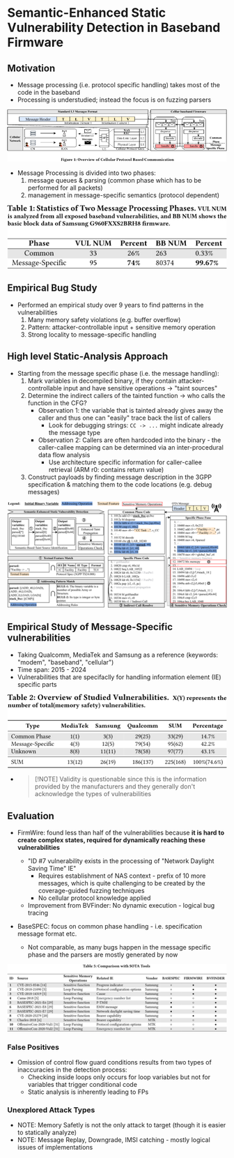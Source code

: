 # Semantic-Enhanced Static Vulnerability Detection in Baseband Firmware

## Motivation

- Message processing (i.e. protocol specific handling) takes most of the code in the baseband
- Processing is understudied; instead the focus is on fuzzing parsers

![Location of Bugs: message specific handling *after parsing*](../../../../assets/semantic-enhanced/message-specific-bugs.png)

- Message Processing is divided into two phases:
    1. message queues & parsing (common phase which has to be performed for all packets)
    2. management in message-specific semantics (protocol dependent)

![Common phase processing vs message specific processing phase](../../../../assets/semantic-enhanced/statistics-common-vs-message-specific.png)


## Empirical Bug Study

- Performed an empirical study over 9 years to find patterns in the vulnerabilities
    1. Many memory safety violations (e.g. buffer overflow)
    2. Pattern: attacker-controllable input + sensitive memory operation
    3. Strong locality to message-specific handling 

## High level Static-Analysis Approach

- Starting from the message specific phase (i.e. the message handling):
    1. Mark variables in decompiled binary, if they contain attacker-controllable input and have sensitive operations → "taint sources" 
    2. Determine the indirect callers of the tainted function → who calls the function in the CFG?
        - Observation 1: the variable that is tainted already gives away the caller and thus one can "easily" trace back the list of callers
            - Look for debugging strings: `CC -> ...` might indicate already the message type
        - Observation 2: Callers are often hardcoded into the binary - the caller-callee mapping can be determined via an inter-procedural data flow analysis
            - Use architecture specific information for caller-callee retrieval (ARM r0: contains return value)
    3. Construct payloads by finding message description in the 3GPP specification & matching them to the code locations (e.g. debug messages)

![Example that shows steps 1 - 3](../../../../assets/semantic-enhanced/example.png)


## Empirical Study of Message-Specific vulnerabilities

- Taking Qualcomm, MediaTek and Samsung as a reference (keywords: "modem", "baseband", "cellular")
- Time span: 2015 - 2024
- Vulnerabilities that are specifaclly for handling information element (IE) specific parts

![Overview of vulnerabilities - memory safety vs non-memory safety](../../../../assets/semantic-enhanced/overview-vulnerabilities-manufacturers.png)

- > [!NOTE] Validity is questionable since this is the information provided by the manufacturers and they generally don't acknowledge the types of vulnerabilities

## Evaluation

- FirmWire: found less than half of the vulnerabilities because **it is hard to create complex states, required for dynamically reaching these vulnerabilities**
    - "ID #7 vulnerability exists in the processing of "Network Daylight Saving Time" IE"
        - Requires establishment of NAS context - prefix of 10 more messages, which is quite challenging to be created by the coverage-guided fuzzing techniques
        - No cellular protocol knowledge applied
    - Improvement from BVFinder: No dynamic execution - logical bug tracing

- BaseSPEC: focus on common phase handling - i.e. specification message format etc.
    - Not comparable, as many bugs happen in the message specific phase and the parsers are mostly generated by now

![Comparison to BaseSPEC and FirmWire](../../../../assets/semantic-enhanced/comparison-basespec-firmwire.png)

### False Positives

- Omission of control flow guard conditions results from two types of inaccuracies in the detection process:
    - Checking inside loops only occurs for loop variables but not for variables that trigger conditional code
    - Static analysis is inherently leading to FPs

### Unexplored Attack Types

- NOTE: Memory Safetly is not the only attack to target (though it is easier to statically analyze)
- NOTE: Message Replay, Downgrade, IMSI catching - mostly logical issues of implementations

